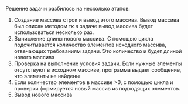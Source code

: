 Решение задачи разбилось на несколько этапов:
1. Создание массива строк и вывод этого массива. Вывод массива был описан методом тк в задаче вывод массива будет использоваться несколько раз.
2. Вычисление длины нового массива. 
С помощью цикла подсчитывается количество элементов исходного массива, отвечающих требованиям задачи. 
Это количество и будет длиной нового массива
3. Проверка на выполнение условия задачи. Если нужные элементы отсутствуют в исходном массиве, программа выдает сообщение, что элементы не найдены
4. Если количество элементов в массиве >0, c помощью цикла и проверки формируется новый массив из подходящих элементов.
5. Вывод нового массива
